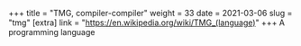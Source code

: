 +++
title = "TMG, compiler-compiler"
weight = 33
date = 2021-03-06
slug = "tmg"
[extra]
link = "https://en.wikipedia.org/wiki/TMG_(language)"
+++
A programming language

